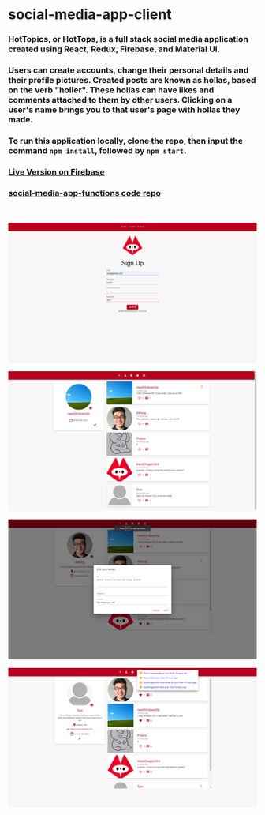 # social-media-app-client

### HotTopics, or HotTops, is a full stack social media application created using React, Redux, Firebase, and Material UI. 

### Users can create accounts, change their personal details and their profile pictures. Created posts are known as hollas, based on the verb "holler". These hollas can have likes and comments attached to them by other users. Clicking on a user's name brings you to that user's page with hollas they made.

### To run this application locally, clone the repo, then input the command ```npm install```, followed by ```npm start```.

### [Live Version on Firebase](https://hot-tops.firebaseapp.com/)

### [social-media-app-functions code repo](https://github.com/DannyFung97/social-media-app-functions)
\
\
![](/screenshots/signup.png)

![](/screenshots/wall.png)

![](/screenshots/bio.png)

![](/screenshots/note.png)
